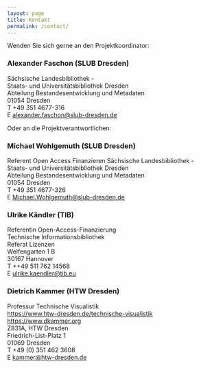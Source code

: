 ```yaml
---
layout: page
title: Kontakt
permalink: /contact/
---
```

Wenden Sie sich gerne an den Projektkoordinator:

### Alexander Faschon (SLUB Dresden)

Sächsische Landesbibliothek -\
Staats- und Universitätsbibliothek Dresden\
Abteilung Bestandesentwicklung und Metadaten\
01054 Dresden\
T +49 351 4677-316\
E <alexander.faschon@slub-dresden.de>

Oder an die Projektverantwortlichen:

### Michael Wohlgemuth (SLUB Dresden)

Referent Open Access Finanzieren
Sächsische Landesbibliothek -\
Staats- und Universitätsbibliothek Dresden\
Abteilung Bestandesentwicklung und Metadaten\
01054 Dresden\
T +49 351 4677-326\
E <Michael.Wohlgemuth@slub-dresden.de>

### Ulrike Kändler (TIB)

Referentin Open-Access-Finanzierung\
Technische Informationsbibliothek\
Referat Lizenzen\
Welfengarten 1 B\
30167 Hannover\
T ++49 511 762 14568\
E <ulrike.kaendler@tib.eu>

### Dietrich Kammer (HTW Dresden)

Professur Technische Visualistik\
<https://www.htw-dresden.de/technische-visualistik>\
<https://www.dkammer.org>\
Z831A, HTW Dresden\
Friedrich-List-Platz 1\
01069 Dresden\
T +49 (0) 351 462 3608\
E <kammer@htw-dresden.de>
